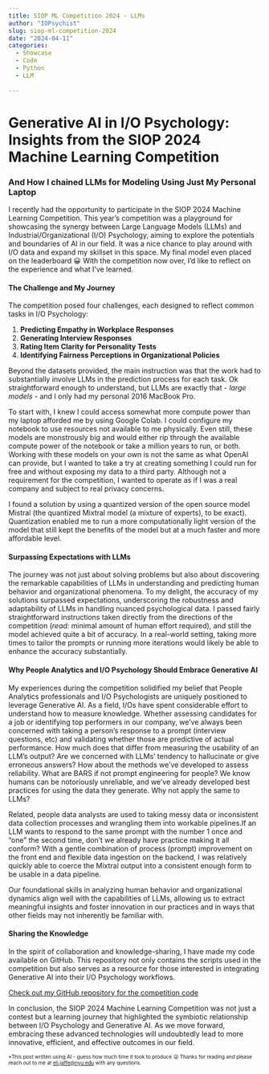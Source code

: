 ```yaml
---
title: SIOP ML Competition 2024 - LLMs
author: "IOPsychist"
slug: siop-ml-competition-2024
date: "2024-04-11"
categories:
  - Showcase
  - Code
  - Python
  - LLM
  
---
```


#  Generative AI in I/O Psychology: Insights from the SIOP 2024 Machine Learning Competition
### And How I chained LLMs for Modeling Using Just My Personal Laptop

I recently had the opportunity to participate in the SIOP 2024 Machine Learning Competition. This year’s competition was a playground for showcasing the synergy between Large Language Models (LLMs) and Industrial/Organizational (I/O) Psychology, aiming to explore the potentials and boundaries of AI in our field. It was a nice chance to play around with I/O data and expand my skillset in this space. My final model even placed on the leaderboard 😀 With the competition now over, I’d like to reflect on the experience and what I’ve learned.

#### The Challenge and My Journey
The competition posed four challenges, each designed to reflect common tasks in I/O Psychology:
1. **Predicting Empathy in Workplace Responses**
2. **Generating Interview Responses**
3. **Rating Item Clarity for Personality Tests**
4. **Identifying Fairness Perceptions in Organizational Policies**

Beyond the datasets provided, the main instruction was that the work had to substantially involve LLMs in the prediction process for each task. Ok straightforward enough to understand, but LLMs are exactly that - *large models* - and I only had my personal 2016 MacBook Pro.

To start with, I knew I could access somewhat more compute power than my laptop afforded me by using Google Colab. I could configure my notebook to use resources not available to me physically. Even still, these models are monstrously big and would either rip through the available compute power of the notebook or take a million years to run, or both. Working with these models on your own is not the same as what OpenAI can provide, but I wanted to take a try at creating something I could run for free and without exposing my data to a third party. Although not a requirement for the competition, I wanted to operate as if I was a real company and subject to real privacy concerns.

I found a solution by using a quantized version of the open source model Mistral (the quantized Mixtral model (a mixture of experts), to be exact). Quantization enabled me to run a more computationally light version of the model that still kept the benefits of the model but at a much faster and more affordable level.

#### Surpassing Expectations with LLMs

The journey was not just about solving problems but also about discovering the remarkable capabilities of LLMs in understanding and predicting human behavior and organizational phenomena. To my delight, the accuracy of my solutions surpassed expectations, underscoring the robustness and adaptability of LLMs in handling nuanced psychological data. I passed fairly straightforward instructions taken directly from the directions of the competition (*read:* minimal amount of human effort required), and still the model achieved quite a bit of accuracy. In a real-world setting, taking more times to tailor the prompts or running more iterations would likely be able to enhance the accuracy  substantially.

#### Why People Analytics and I/O Psychology Should Embrace Generative AI

My experiences during the competition solidified my belief that People Analytics professionals and I/O Psychologists are uniquely positioned to leverage Generative AI. As a field, I/Os have spent considerable effort to understand how to measure knowledge. Whether assessing candidates for a job or identifying top performers in our company, we’ve always been concerned with taking a person’s response to a prompt (interview questions, etc) and validating whether those are predictive of actual performance. How much does that differ from measuring the usability of an LLM’s output? Are we concerned with LLMs’ tendency to hallucinate or give erroneous answers? How about the methods we’ve developed to assess reliability. What are BARS if not prompt engineering for people? We know humans can be notoriously unreliable, and we’ve already developed best practices for using the data they generate. Why not apply the same to LLMs?

Related, people data analysts are used to taking messy data or inconsistent data collection processes and wrangling them into workable pipelines.If an LLM wants to respond to the same prompt with the number 1 once and “one” the second time, don’t we already have practice making it all conform? With a gentle combination of process (prompt) improvement on the front end and flexible data ingestion on the backend, I was relatively quickly able to coerce the Mixtral output into a consistent enough form to be usable in a data pipeline.

Our foundational skills in analyzing human behavior and organizational dynamics align well with the capabilities of LLMs, allowing us to extract meaningful insights and foster innovation in our practices and in ways that other fields may not inherently be familiar with.

#### Sharing the Knowledge
In the spirit of collaboration and knowledge-sharing, I have made my code available on GitHub. This repository not only contains the scripts used in the competition but also serves as a resource for those interested in integrating Generative AI into their I/O Psychology workflows.

[Check out my GitHub repository for the competition code](https://github.com/eli-jaffe/SIOP-ML-Competition-2024)

In conclusion, the SIOP 2024 Machine Learning Competition was not just a contest but a learning journey that highlighted the symbiotic relationship between I/O Psychology and Generative AI. As we move forward, embracing these advanced technologies will undoubtedly lead to more innovative, efficient, and effective outcomes in our field.

<font size="1">*This post written using AI - guess how much time it took to produce 😜 Thanks for reading and please reach out to me at eli.jaffe@nyu.edu with any questions.</font>

